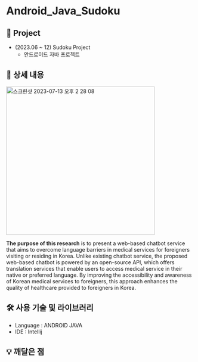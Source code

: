﻿# Android_Java_Sudoku
 
## 🚀 Project
- (2023.06 ~ 12) Sudoku Project 
  - 안드로이드 자바 프로젝트

## 📖 상세 내용

<img width="398" alt="스크린샷 2023-07-13 오후 2 28 08" src="https://github.com/limbaba1120/Android_Java_Sudoku/assets/102224840/2c4e3ac4-0f14-4a24-a0ab-4423b292f4dc">


**The purpose of this research** is to present a web-based chatbot service that aims to overcome language barriers in medical services for foreigners visiting or residing in Korea. Unlike existing chatbot service, the proposed web-based chatbot is powered by an open-source API, which offers translation services that enable users to access medical service in their native or preferred language. By improving the accessibility and awareness of Korean medical services to foreigners, this approach enhances the quality of healthcare provided to foreigners in Korea.

## 🛠️ 사용 기술 및 라이브러리
- Language : ANDROID JAVA
- IDE : Intellij

## 💡 깨달은 점



